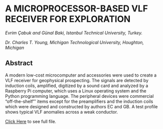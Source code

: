 # A MICROPROCESSOR-BASED VLF RECEIVER FOR EXPLORATION
*Evrim Çabuk and Günal Baki, Istanbul Technical University, Turkey.*

*Dr. Charles T. Young, Michigan Technological University, Houghton, Michigan*

## Abstract
A modern low-cost microcomputer and accessories were used to create a VLF receiver for geophysical prospecting. The signals are detected by induction coils, amplified, digitized by a sound card and analyzed by a Raspberry Pi computer, which uses a Linux operating system and the Python programming language. The peripheral devices were commercial “off-the-shelf”’ items except for the preamplifiers and the induction coils which were designed and constructed by authors EC and GB. A test profile shows typical VLF anomalies across a weak conductor.

[Click Here](https://github.com/ecabuk/vlf/raw/master/ExtendedAbstract.pdf) to see full file.
